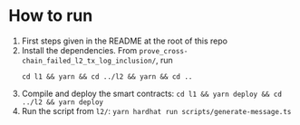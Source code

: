# How to run

1. First steps given in the README at the root of this repo
2. Install the dependencies. From ``prove_cross-chain_failed_l2_tx_log_inclusion/``, run
   ```
   cd l1 && yarn && cd ../l2 && yarn && cd ..
   ```
3. Compile and deploy the smart contracts: ``cd l1 && yarn deploy && cd ../l2 && yarn deploy``
4. Run the script from ``l2/``: ``yarn hardhat run scripts/generate-message.ts``
